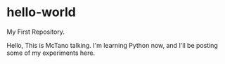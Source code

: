 # hello-world
My First Repository.

Hello, This is McTano talking. I'm learning Python now, and I'll be posting some of my experiments here.

